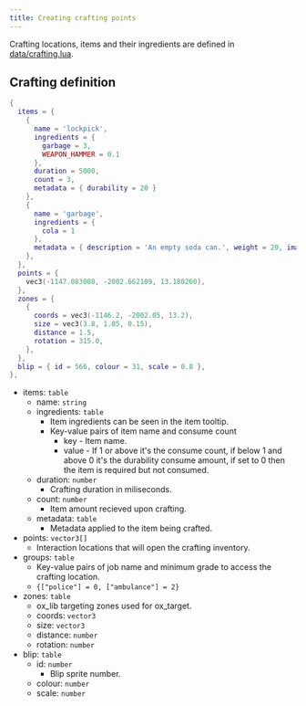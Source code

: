 ```yaml
---
title: Creating crafting points
---
```


Crafting locations, items and their ingredients are defined in [data/crafting.lua](https://github.com/overextended/ox_inventory/blob/main/data/crafting.lua).

## Crafting definition

```lua
{
  items = {
    {
      name = 'lockpick',
      ingredients = {
        garbage = 3,
        WEAPON_HAMMER = 0.1
      },
      duration = 5000,
      count = 3,
      metadata = { durability = 20 }
    },
    {
      name = 'garbage',
      ingredients = {
        cola = 1
      },
      metadata = { description = 'An empty soda can.', weight = 20, image = 'trash_can' }
    },
  },
  points = {
    vec3(-1147.083008, -2002.662109, 13.180260),
  },
  zones = {
    {
      coords = vec3(-1146.2, -2002.05, 13.2),
      size = vec3(3.8, 1.05, 0.15),
      distance = 1.5,
      rotation = 315.0,
    },
  },
  blip = { id = 566, colour = 31, scale = 0.8 },
},
```

* items: `table`
  * name: `string`
  * ingredients: `table`
    * Item ingredients can be seen in the item tooltip.
    * Key-value pairs of item name and consume count
      * key - Item name.
      * value - If 1 or above it's the consume count, if below 1 and above 0 it's the durability consume amount, if
        set to 0 then the item is required but not consumed.
  * duration: `number`
    * Crafting duration in miliseconds.
  * count: `number`
    * Item amount recieved upon crafting.
  * metadata: `table`
    * Metadata applied to the item being crafted.
* points: `vector3[]`
  * Interaction locations that will open the crafting inventory.
* groups: `table`
  * Key-value pairs of job name and minimum grade to access the crafting location.
  * `{["police"] = 0, ["ambulance"] = 2}`
* zones: `table`
  * ox_lib targeting zones used for ox_target.
  * coords: `vector3`
  * size: `vector3`
  * distance: `number`
  * rotation: `number`
* blip: `table`
  * id: `number`
    * Blip sprite number.
  * colour: `number`
  * scale: `number`
